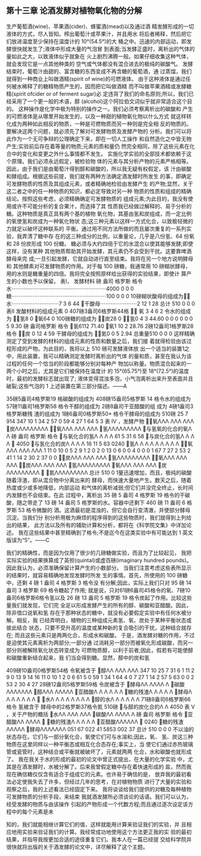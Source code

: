 ## 第十三章 论酒发酵对植物氧化物的分解
生产葡萄酒(wine)、苹果酒(cider)、蜂蜜酒(mead)以及通过酒 精发酵形成的一切液体的方式，尽人皆知。榨出葡萄汁或苹果汁，并且用水 将后者稀释，然后把它们放进温度至少保持在温度计的 10°(54.5°)的大 桶之中。迅速的内部运动，即发酵很快就发生了;液体中形成大量的气泡冒 到表面;当发酵正盛时，离析出的气体的量如此之大，以致液体似乎就象在 火上剧烈沸腾一般。如果仔细收集这种气体，就会发现它是一点其他种类的 空气或气体都没有混合进去的极纯的碳酸气。
发酵结束时，葡萄汁由甜的、富含糖的东西变成不再含糖的葡萄酒，通 过蒸馏，我们就得到一种商业上叫做酒精(spirit of wine)的可燃液体。 由于这种液体是通过任何被水稀释了的糖精物质产生的，因而把它叫做酒精 而不叫做苹果酒精或发酵糖精(spirit ofcider or of ferment sugar)必 定违背了我们的命名原则;所以，我们已经采用了一个更一般的术语，醇 (alcohol)这个阿拉伯文词似乎就非常适合这个目的。
这种操作是化学中极为特别的操作之一。我们必须考察离析出的碳酸和 产生的可燃液体是从哪里开始发生的，以及一种甜的植物氧化物以什么方式 就这样转化成为两种如此相反的物质，一种是可燃物质而另一种则是完全相 反的物质的。要解决这两个问题，就必须先了解对可发酵物质及发酵产物的 分析。我们可以将此作为一个无可争辩的公理确定下来，即在一切人工操作 和自然造化之中皆无物产生;实验前后存在着等量的物质;元素的质和量仍 然完全相同，除了这些元素在化合中的变化和变更之外什么事情都不发生。 实施化学实验的全部技术都依赖于这个原理。我们必须永远假定，被检验物 体的元素与其分析产物的元素严格相等。
因此，由于我们是由葡萄汁得到醇和碳酸的，所以我无疑有权假定，该 汁由碳酸和酵组成。根据这些前提，我们就有两种方法确定酒发酵时所发生 的事，即确定可发酵物质的性质及其组成元素，或者精确地检验由发酵产生 的产物;显然，关于这二者之中的任一种物质的知识，都必定导致对另一种 物质的性质和组成的精确结论。按照这些考虑，必须精确确定可发酵物质的 组成元素;为此目的，我没有使用或许不可能分析的复合果汁，而选择了其 性质我已经做过解释的、易于分析的糖。这种物质是真正具有两个基的植物 氧化物，其基由氢和炭组成，而一定比例的氧使氢和炭成为一种氧化物状 态;这三种元素以这样一方式化合，以致极轻微的力就足以破坏这种联系的 平衡。通过用不同方法所做的而且屡次重复的一系列实验，我弄清了糖中存 在的这三种成分的比例，以重量论，几乎是八份氢、64 份氧和 28 份炭形成 100 份糖。
  糖必须与大约四倍于它的水混合以使其能够发酵;即使这样，没有某种
其他物质帮助其开始发酵，其元素仍不会受到干扰。这要靠啤酒酵母来完 成;一旦引起发酵，它就自动进行直至结束。我将在另一个地方说明酵母和 其他酵素对可发酵物质的作用。对于每 100 磅糖，我通常用 10 磅糊状酵母， 用的水则是糖重量的四倍。我将完全按照原样给出获得的实验结果，即使计 算产生的小数也予以保留。
表I， 发酵材料
磅 盎司 格罗斯 格令 水⋯⋯⋯⋯⋯⋯⋯⋯⋯⋯⋯⋯⋯⋯⋯⋯⋯⋯4000 0 0 0 糖⋯⋯⋯⋯⋯⋯⋯⋯⋯⋯⋯⋯⋯⋯⋯⋯⋯⋯100 0 0 0
10磅糊状酸母的组成为 水⋯⋯⋯⋯⋯⋯⋯⋯⋯7 3 6 44 干酸母⋯⋯⋯⋯⋯⋯⋯2 12 1 28
总计 510 0 0 0
表II 发酸材料的组成元素 0
 407磅3盎司6格罗斯44格  氧 3 4 6 2 令水的组成为 氢8 0
氧64 0 100磅糖的组成为 炭28 0 氢0 4
3 44.60 0 0
0 0
0 0
5 9.30
磅 盎司格罗斯 格令 氢6112 71.40
氧1 10 2 28.76 2磅12盎司1格罗斯28格令 炭 0 12 4 59
干酵母的组成为 氮0 0 5 2.94 总重量510 0 0 0
这样精确测定了受到发酵的材料的组成元素的性质和数量之后，我们接 着就得检验由该过程形成的产物。为此目的，我将以上 510 磅可发酵液体放 出一个适当的装置1之中，用此装置，我可以精确测定发酵时离析出的气体 的量和质，甚至在我认为该过程的任何一个恰当的阶段都能够分别对每种产 物加以称量。物质混合起来的一两个小时之后，尤其是它们被保持在温度计 的 15°(65.75°)至 18°(72.5°)的温度时，最初的发酵标志就出现了; 液体变得混浊多泡，小气泡离析出来升至表面并且破裂;这些气泡的
1 上述装置在第三部分描述。——A
  
35磅5盎司4格罗斯19 格碳酸的组成为
408磅15盎司5格罗斯 14 格令水的组成为
57磅11盎司1格罗斯58 格令干醇的组成为
2磅8盎司干亚醋酸的组 成为
4磅1盎司3格罗斯糖残 渣的组成为
1磅6盎司0格罗斯50* 格令干酵母的组成为
510磅
25 7 914 347 10
1 34 2 57 0 59 4 27 1 64 5 3
表 IV ，发酵产物 氧ΛΛΛ ΛΛΛ ΛΛΛ
炭ΛΛΛΛΛΛΛΛΛ
氧ΛΛΛ ΛΛΛ ΛΛΛ
氢ΛΛΛΛΛΛΛΛΛ
与氢氧的化合的氧Λ Λ
磅 盎司 格罗斯 格令
与氧化合的氢Λ Λ Λ Λ
61 5 31 6 58
与炭化合的氢Λ Λ Λ Λ
 4050
与氢化合的炭Λ Λ Λ Λ
16 11 5 63 0240
氢Λ Λ Λ Λ Λ Λ Λ Λ Λ
氧ΛΛΛ ΛΛΛ ΛΛΛ
1 11 0 10 0 5 2 9 1 2 0 2 0 13 0 6 0 0
4 0 0 0 1 67 7 27 2 53 2 41 1 14 2 30 2 37 0 0
炭ΛΛΛ ΛΛΛ ΛΛΛ
氢ΛΛΛΛΛΛΛΛΛ
氧ΛΛΛ ΛΛΛ ΛΛΛ
炭ΛΛΛ ΛΛΛ ΛΛΛ
氢ΛΛΛΛΛΛΛΛΛ
氧ΛΛΛ ΛΛΛ ΛΛΛ
炭ΛΛΛΛΛΛΛΛΛ 
氮ΛΛΛΛΛΛΛΛΛ
总计 510 0
1量迅速增加，而且，极纯的碳酸随着浮渣，即从混合物中分离出来的 酵母，而快速大量地产生。数天之后，随着热度或少或多地降低，内部运动 和气体的离析减弱;但它们并没完全终止，长时间内发酵也不会结束。在此 过程中，离析出 35 磅 5 盎司 4 格罗斯 19 格令的干碳酸，随之带走了 13 磅 14 盎司 5 格罗斯的水。容器中还剩下 460 磅 11 盎司 6 格罗斯 53 格令微酸的 酒。这酒最初是混浊的，但它会自行变清澈，并使部分酵母沉淀。当我们分 别分析用极为麻烦的程序得到的这些物质时，我们就得到上列给出的结果， 此方法以及所有的辅助计算和分析，都将在《科学院文集》中详加论述。
   我在这些结果中甚至精确到了格令;不是迄今在这类实验中有可能达到
1 英文版误为“5”。——C
 
我们的精确性，而是因为仅用了很少的几磅糖做实验，而且为了比较起见， 我把实际实验的结果换算成了英担(quintal)或虚百磅(imaginary hundred pounds)。因此我认为，必须准确保留计算产生的小数部分。
当我们注意考虑这些表所显示的结果时，就容易精确地发现发酵时所发 生的事情。首先，所使用的 100 磅糖中，还剩 4 磅 1 盎司 4 格罗斯 3 格令没 有分解;因此，实际上我们只对 95 磅 14 盎司 3 格罗斯 69 格令糖起了作用; 就是说，只对61磅6盎司45格令的氧、7磅10盎司6格罗斯6格令氢以及 26 磅 13 盎司 5 格罗斯 19 格令炭起了作用。比较这些量我们就发现，它们完 全足以形成发酵产生的所有的醇、碳酸和亚醋酸。因此，除非借口说氧和氢 存在于那种状态的糖中，就没有必要假定实验中有任何水被分解。相反，我 已经弄明白，植物的三种组成元素氢、氧、炭处于某种平衡状态或彼此结合 状态，只要不受升高的温度或某种新的复合吸引的干扰，这种结合就存在; 而且这些元素只是两两化合，形成水和碳酸。
于是，酒发酵对糖的作用，不过是迫使其元素离析为两部分;一部分通 过消耗另一部分而被氧化形成碳酸，而另一部分则被解除氧化状态转变成为 可燃物质醇，以利于前者;因此，假若有可能使醇和碳酸重新结合起来，我 们当会得到糖。显然，醇中的炭和氢


409磅10盎司0格罗斯54格 令氧被含于
醇ΛΛ ΛΛΛ ΛΛΛ
347 10 25 7 31 6
1 11 2 9
0 13 9 14
16 11 0 10
1 2
0 6 61 5
0 59 1 34 1 64
4 0 7 27
1 14 2 57
5 63 0 0
2 53
2 30 4 27
28磅12盎司5格罗斯59格 令炭被含于
酵母ΛΛ ΛΛΛΛ Λ
碳酸ΛΛΛΛΛΛΛ
醇ΛΛΛ ΛΛΛΛΛ
亚醋酸Λ Λ Λ Λ Λ Λ
糖的残渣Λ Λ Λ Λ Λ
酵母Λ Λ Λ Λ Λ Λ Λ 
水Λ Λ Λ Λ Λ Λ Λ Λ
醇的水Λ Λ Λ Λ Λ Λ
71磅8盎司6格罗斯66格令 氢被含于
酵母中的2格罗斯37格令氮 510磅
与醇的炭化合的Λ Λ 4050
表 V ，关于产物的概括 水ΛΛ ΛΛΛ ΛΛΛ
碳酸ΛΛ ΛΛΛΛ Λ
磅 盎司 格罗斯 格令
亚醋酸ΛΛ ΛΛΛΛ 
糖的残渣Λ Λ Λ Λ Λ
亚醋酸ΛΛΛΛΛΛ
 0240
糖的残渣ΛΛΛΛΛ 酵母ΛΛΛΛΛΛΛ
051 67 022 41
5853
002 37 总计 510 0 0 0
       不以油的状态存在。它们与一部分氧化合，氧使它们可与水溶和;因此，氧、 氢、炭这三种物质在这里同样以一种平衡态或相互化合态存在;事实上，当 使它们通过赤热玻璃管或瓷管时，这种结合或平衡就被破坏了，元素就两两 化合，水和碳酸也就形成了。
我在我关于水的形成的最初的论文中曾正式提出，在大量的化学实验 中，尤其是在酒发酵时，水被分解了。后来我曾假定糖中存在着快速形成的 盐，然而我现在确信糖仅仅含有适合于组成它的元素。也许易于确信的是， 放弃我的最初看法必定使我失去了许多，但经过几年的思考，在对植物物质 进行了大量的实验和观察之后，我的上述看法已经固定下来。
  我将谈谈给我们提供的对糖及每种植物可发酵物质的分析手段，来结束
我就酒发酵所必须谈论的话语。我们可以认为，经受发酵的物质与由该操作
引起的产物形成一个代数方程;而且通过逐次设定该方程中的每个元素是未

知的，我们就能相继计算它们的值，这样就能用计算来验证我们的实验，并 且相应地用实验来验证我们的计算。我经常成功地使用这个方法更正我的实 验的最初结果，并指导我按更加合适的途径重复它们。我本人在一篇已经提 交给科学院并很快就将出版的关于酒发酵的论文中，详尽解释了这个主题。